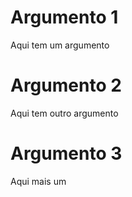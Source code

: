 # Argumento 1

Aqui tem um argumento

# Argumento 2

Aqui tem outro argumento

# Argumento 3

Aqui mais um
